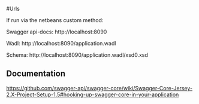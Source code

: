 #Urls

If run via the netbeans custom method:



Swagger api-docs: http://localhost:8090

Wadl: http://localhost:8090/application.wadl

Schema: http://localhost:8090/application.wadl/xsd0.xsd


## Documentation

https://github.com/swagger-api/swagger-core/wiki/Swagger-Core-Jersey-2.X-Project-Setup-1.5#hooking-up-swagger-core-in-your-application
